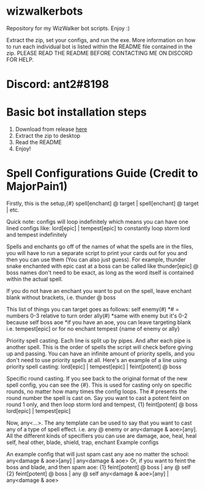 # wizwalkerbots
Repository for my WizWalker bot scripts. Enjoy :)

Extract the zip, set your configs, and run the exe. More information on how to run each individual bot is listed within the README file contained in the zip. PLEASE READ THE README BEFORE CONTACTING ME ON DISCORD FOR HELP.

# Discord: ant2#8198

# Basic bot installation steps

  1. Download from release [here](https://github.com/ant2wavy/wizwalkerbots/releases)
  2. Extract the zip to desktop
  3. Read the README
  4. Enjoy!

# Spell Configurations Guide (Credit to MajorPain1)

Firstly, this is the setup,{#} spell[enchant] @ target | spell[enchant] @ target | etc.

Quick note: configs will loop indefinitely which means you can have one lined configs like: lord[epic] | tempest[epic] to constantly loop storm lord and tempest indefinitely

Spells and enchants go off of the names of what the spells are in the files, you will have to run a separate script to print your cards out for you and then you can use them (You can also just guess). For example, thunder snake enchanted with epic cast at a boss can be called like thunder[epic] @ boss names don't need to be exact, as long as the word itself is contained within the actual spell.

If you do not have an enchant you want to put on the spell, leave enchant blank without brackets, i.e. thunder @ boss

This list of things you can target goes as follows:
self
enemy(#) *# = numbers 0-3 relative to turn order
ally(#) *same with enemy but it's 0-2 because self
boss
aoe *if you have an aoe, you can leave targeting blank i.e. tempest[epic] or for no enchant tempest
{name of enemy or ally}

Priority spell casting. Each line is split up by pipes. And after each pipe is another spell. This is the order of spells the script will check before giving up and passing. You can have an infinite amount of priority spells, and you don't need to use priority spells at all. Here's an example of a line using priority spell casting: lord[epic] | tempest[epic] | feint[potent] @ boss

Specific round casting. If you see back to the original format of the new spell config, you can see the {#}. This is used for casting only on specific rounds, no matter how many times the config loops. The # presents the round number the spell is cast on. Say you want to cast a potent feint on round 1 only, and then loop storm lord and tempest, {1} feint[potent] @ boss lord[epic] | tempest[epic]

Now, any<...>. The any template can be used to say that you want to cast any of a type of spell effect. i.e. any<damage> @ enemy or any<damage & aoe>[any<enchant>]. All the different kinds of specifiers you can use are damage, aoe, heal, heal self, heal other, blade, shield, trap, enchant
Example configs

An example config that will just spam cast any aoe no matter the school:
any<damage & aoe>[any<enchant>] | any<damage & aoe>
Or, if you want to feint the boss and blade, and then spam aoe:
{1} feint[potent] @ boss | any<blade> @ self
{2} feint[potent] @ boss | any<blade> @ self
any<damage & aoe>[any<enchant>] | any<damage & aoe>
